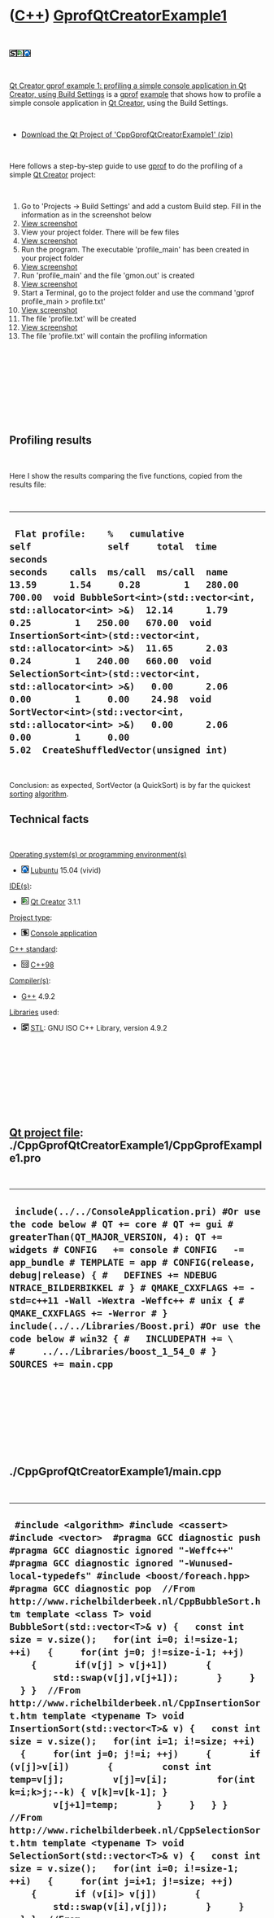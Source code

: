 
 

 

 

 

 

([C++](Cpp.md)) [GprofQtCreatorExample1](CppGprofQtCreatorExample1.md)
========================================================================

 

![STL](PicStl.png)![Qt
Creator](PicQtCreator.png)![Lubuntu](PicLubuntu.png)

 

[Qt Creator gprof example 1: profiling a simple console application in
Qt Creator, using Build Settings](CppGprofQtCreatorExample1.md) is a
[gprof](CppGprof.md) [example](CppExample.md) that shows how to
profile a simple console application in [Qt Creator](CppQt.md), using
the Build Settings.

 

-   [Download the Qt Project of
    'CppGprofQtCreatorExample1' (zip)](CppGprofQtCreatorExample1.zip)

 

Here follows a step-by-step guide to use [gprof](CppGprof.md) to do the
profiling of a simple [Qt Creator](CppQt.md) project:

 

1.  Go to 'Projects -&gt; Build Settings' and add a custom Build step.
    Fill in the information as in the screenshot below
2.  [View screenshot](CppGprofQtCreatorExample1_1.png)
3.  View your project folder. There will be few files
4.  [View screenshot](CppGprofQtCreatorExample1_2.png)
5.  Run the program. The executable 'profile\_main' has been created in
    your project folder
6.  [View screenshot](CppGprofQtCreatorExample1_3.png)
7.  Run 'profile\_main' and the file 'gmon.out' is created
8.  [View screenshot](CppGprofQtCreatorExample1_4.png)
9.  Start a Terminal, go to the project folder and use the command
    'gprof profile\_main &gt; profile.txt'
10. [View screenshot](CppGprofQtCreatorExample1_5.png)
11. The file 'profile.txt' will be created
12. [View screenshot](CppGprofQtCreatorExample1_6.png)
13. The file 'profile.txt' will contain the profiling information

 

 

 

 

 

Profiling results
-----------------

 

Here I show the results comparing the five functions, copied from the
results file:

 

  -----------------------------------------------------------------------------------------------------------------------------------------------------------------------------------------------------------------------------------------------------------------------------------------------------------------------------------------------------------------------------------------------------------------------------------------------------------------------------------------------------------------------------------------------------------------------------------------------------------------------------------------------------------------------------------------------------------------
  ` Flat profile:    %   cumulative   self              self     total  time   seconds   seconds    calls  ms/call  ms/call  name  13.59      1.54     0.28        1   280.00   700.00  void BubbleSort<int>(std::vector<int, std::allocator<int> >&)  12.14      1.79     0.25        1   250.00   670.00  void InsertionSort<int>(std::vector<int, std::allocator<int> >&)  11.65      2.03     0.24        1   240.00   660.00  void SelectionSort<int>(std::vector<int, std::allocator<int> >&)   0.00      2.06     0.00        1     0.00    24.98  void SortVector<int>(std::vector<int, std::allocator<int> >&)   0.00      2.06     0.00        1     0.00     5.02  CreateShuffledVector(unsigned int)`
  -----------------------------------------------------------------------------------------------------------------------------------------------------------------------------------------------------------------------------------------------------------------------------------------------------------------------------------------------------------------------------------------------------------------------------------------------------------------------------------------------------------------------------------------------------------------------------------------------------------------------------------------------------------------------------------------------------------------

 

Conclusion: as expected, SortVector (a QuickSort) is by far the quickest
[sorting](CppSort.md) [algorithm](CppAlgorithm.md).

Technical facts
---------------

 

[Operating system(s) or programming environment(s)](CppOs.md)

-   ![Lubuntu](PicLubuntu.png) [Lubuntu](CppLubuntu.md) 15.04 (vivid)

[IDE(s)](CppIde.md):

-   ![Qt Creator](PicQtCreator.png) [Qt Creator](CppQtCreator.md) 3.1.1

[Project type](CppQtProjectType.md):

-   ![console](PicConsole.png) [Console
    application](CppConsoleApplication.md)

[C++ standard](CppStandard.md):

-   ![C++98](PicCpp98.png) [C++98](Cpp98.md)

[Compiler(s)](CppCompiler.md):

-   [G++](CppGpp.md) 4.9.2

[Libraries](CppLibrary.md) used:

-   ![STL](PicStl.png) [STL](CppStl.md): GNU ISO C++ Library, version
    4.9.2

 

 

 

 

 

[Qt project file](CppQtProjectFile.md): ./CppGprofQtCreatorExample1/CppGprofExample1.pro
-----------------------------------------------------------------------------------------

 

  ----------------------------------------------------------------------------------------------------------------------------------------------------------------------------------------------------------------------------------------------------------------------------------------------------------------------------------------------------------------------------------------------------------------------------------------------------------------------------------------------------------------------------------------------------
  ` include(../../ConsoleApplication.pri) #Or use the code below # QT += core # QT += gui # greaterThan(QT_MAJOR_VERSION, 4): QT += widgets # CONFIG   += console # CONFIG   -= app_bundle # TEMPLATE = app # CONFIG(release, debug|release) { #   DEFINES += NDEBUG NTRACE_BILDERBIKKEL # } # QMAKE_CXXFLAGS += -std=c++11 -Wall -Wextra -Weffc++ # unix { #   QMAKE_CXXFLAGS += -Werror # }  include(../../Libraries/Boost.pri) #Or use the code below # win32 { #   INCLUDEPATH += \ #     ../../Libraries/boost_1_54_0 # }  SOURCES += main.cpp`
  ----------------------------------------------------------------------------------------------------------------------------------------------------------------------------------------------------------------------------------------------------------------------------------------------------------------------------------------------------------------------------------------------------------------------------------------------------------------------------------------------------------------------------------------------------

 

 

 

 

 

./CppGprofQtCreatorExample1/main.cpp
------------------------------------

 

  --------------------------------------------------------------------------------------------------------------------------------------------------------------------------------------------------------------------------------------------------------------------------------------------------------------------------------------------------------------------------------------------------------------------------------------------------------------------------------------------------------------------------------------------------------------------------------------------------------------------------------------------------------------------------------------------------------------------------------------------------------------------------------------------------------------------------------------------------------------------------------------------------------------------------------------------------------------------------------------------------------------------------------------------------------------------------------------------------------------------------------------------------------------------------------------------------------------------------------------------------------------------------------------------------------------------------------------------------------------------------------------------------------------------------------------------------------------------------------------------------------------------------------------------------------------------------------------------------------------------------------------------------------------------------------------------------------------------------------------------------------------------------------------------------------------------------------------------------------------------------------------------------------------------------------------------------------------------------------------------------------
  ` #include <algorithm> #include <cassert> #include <vector>  #pragma GCC diagnostic push #pragma GCC diagnostic ignored "-Weffc++" #pragma GCC diagnostic ignored "-Wunused-local-typedefs" #include <boost/foreach.hpp> #pragma GCC diagnostic pop  //From http://www.richelbilderbeek.nl/CppBubbleSort.htm template <class T> void BubbleSort(std::vector<T>& v) {   const int size = v.size();   for(int i=0; i!=size-1; ++i)   {     for(int j=0; j!=size-i-1; ++j)     {       if(v[j] > v[j+1])       {         std::swap(v[j],v[j+1]);       }     }   } }  //From http://www.richelbilderbeek.nl/CppInsertionSort.htm template <typename T> void InsertionSort(std::vector<T>& v) {   const int size = v.size();   for(int i=1; i!=size; ++i)   {     for(int j=0; j!=i; ++j)     {       if (v[j]>v[i])       {         const int temp=v[j];         v[j]=v[i];         for(int k=i;k>j;--k) { v[k]=v[k-1]; }         v[j+1]=temp;       }     }   } }  //From http://www.richelbilderbeek.nl/CppSelectionSort.htm template <typename T> void SelectionSort(std::vector<T>& v) {   const int size = v.size();   for(int i=0; i!=size-1; ++i)   {     for(int j=i+1; j!=size; ++j)     {       if (v[i]> v[j])       {         std::swap(v[i],v[j]);       }     }   } }  //From http://www.richelbilderbeek.nl/CppSortVector.htm template <class T> void SortVector(std::vector<T>& v) {   std::sort(v.begin(), v.end()); }  const std::vector<int> CreateShuffledVector(const std::size_t sz) {   std::vector<int> v(sz);    int value = 0;   BOOST_FOREACH(int& i,v)   {     i = value;     ++value;   }   std::random_shuffle(v.begin(),v.end());   return v; }   int main() {   const std::vector<int> v = CreateShuffledVector(10000);    std::vector<int> v1(v);   std::vector<int> v2(v);   std::vector<int> v3(v);   std::vector<int> v4(v);    BubbleSort(v1);   InsertionSort(v2);   SelectionSort(v3);   SortVector(v4);    assert(v1==v2);   assert(v2==v3);   assert(v3==v4); }`
  --------------------------------------------------------------------------------------------------------------------------------------------------------------------------------------------------------------------------------------------------------------------------------------------------------------------------------------------------------------------------------------------------------------------------------------------------------------------------------------------------------------------------------------------------------------------------------------------------------------------------------------------------------------------------------------------------------------------------------------------------------------------------------------------------------------------------------------------------------------------------------------------------------------------------------------------------------------------------------------------------------------------------------------------------------------------------------------------------------------------------------------------------------------------------------------------------------------------------------------------------------------------------------------------------------------------------------------------------------------------------------------------------------------------------------------------------------------------------------------------------------------------------------------------------------------------------------------------------------------------------------------------------------------------------------------------------------------------------------------------------------------------------------------------------------------------------------------------------------------------------------------------------------------------------------------------------------------------------------------------------------

 

 

 

 

 

 

This page has been created by the [tool](Tools.md)
[CodeToHtml](ToolCodeToHtml.md)
